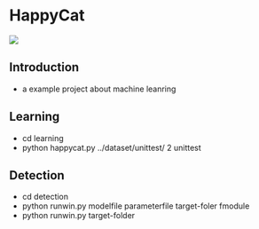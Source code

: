 # HappyCat

![](https://github.com/sparktsao/HappyCat/blob/master/happycat.jpg?raw=true)

## Introduction
* a example project about machine leanring

## Learning
* cd learning
* python happycat.py ../dataset/unittest/ 2 unittest

## Detection
* cd detection
* python runwin.py modelfile parameterfile target-foler fmodule
* python runwin.py target-folder
